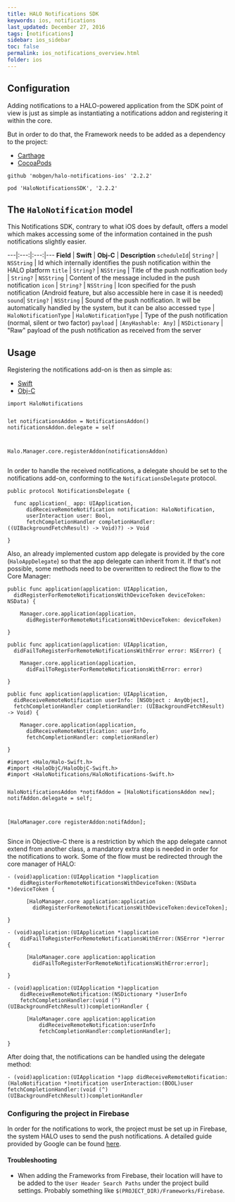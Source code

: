 ```yaml
---
title: HALO Notifications SDK
keywords: ios, notifications
last_updated: December 27, 2016
tags: [notifications]
sidebar: ios_sidebar
toc: false
permalink: ios_notifications_overview.html
folder: ios
---
```


## Configuration

Adding notifications to a HALO-powered application from the SDK point of view is just as simple as instantiating a notifications addon and registering it within the core.

But in order to do that, the Framework needs to be added as a dependency to the project:

<ul class="nav nav-tabs">
  <li role="presentation" class="active"><a href="#carthage" data-toggle="tab">Carthage</a></li>
  <li role="presentation"><a href="#cocoapods" data-toggle="tab">CocoaPods</a></li>
</ul>

<div class="tab-content">
  <div id="carthage" class="tab-pane fade in active">
    <pre><code class="bash">github 'mobgen/halo-notifications-ios' '2.2.2'</code></pre>
  </div>
  <div id="cocoapods" class="tab-pane fade">
    <pre><code class="bash">pod 'HaloNotificationsSDK', '2.2.2'</code></pre>
  </div>
</div>

## The `HaloNotification` model

This Notifications SDK, contrary to what iOS does by default, offers a model which makes accessing some of the information contained in the push notifications slightly easier.

---|:---:|:---:|---
**Field** | **Swift** | **Obj-C** | **Description**
`scheduleId`| `String?` | `NSString` | Id which internally identifies the push notification within the HALO platform
`title` | `String?` | `NSString` | Title of the push notification
`body` | `String?` | `NSString` | Content of the message included in the push notification
`icon` | `String?` | `NSString` | Icon specified for the push notification (Android feature, but also accessible here in case it is needed)
`sound`| `String?` | `NSString` | Sound of the push notification. It will be automatically handled by the system, but it can be also accessed
`type` | `HaloNotificationType` | `HaloNotificationType` | Type of the push notification (normal, silent or two factor)
`payload` | `[AnyHashable: Any]` | `NSDictionary` | "Raw" payload of the push notification as received from the server

## Usage

Registering the notifications add-on is then as simple as:

<ul class="nav nav-tabs">
  <li role="presentation" class="active"><a href="#swift-1" data-toggle="tab">Swift</a></li>
  <li role="presentation"><a href="#objc-1" data-toggle="tab">Obj-C</a></li>
</ul>

<div class="tab-content">
  <div id="swift-1" class="tab-pane fade in active">
    <pre><code class="swift">import HaloNotifications

let notificationsAddon = NotificationsAddon()
notificationsAddon.delegate = self

Halo.Manager.core.registerAddon(notificationsAddon)</code></pre>

<p>In order to handle the received notifications, a delegate should be set to the notifications add-on, conforming to the <code>NotificationsDelegate</code> protocol.</p>

<pre><code class="swift">public protocol NotificationsDelegate {
  
  func application(_ app: UIApplication, 
      didReceiveRemoteNotification notification: HaloNotification, 
      userInteraction user: Bool, 
      fetchCompletionHandler completionHandler: ((UIBackgroundFetchResult) -> Void)?) -> Void

}</code></pre>

<p>Also, an already implemented custom app delegate is provided by the core (<code>HaloAppDelegate</code>) so that the app delegate can inherit from it. If that's not possible, some methods need to be overwritten to redirect the flow to the Core Manager:</p>

<pre><code class="swift">public func application(application: UIApplication, 
  didRegisterForRemoteNotificationsWithDeviceToken deviceToken: NSData) {
    
    Manager.core.application(application, 
      didRegisterForRemoteNotificationsWithDeviceToken: deviceToken)

}

public func application(application: UIApplication, 
  didFailToRegisterForRemoteNotificationsWithError error: NSError) {
    
    Manager.core.application(application, 
      didFailToRegisterForRemoteNotificationsWithError: error)

}

public func application(application: UIApplication, 
  didReceiveRemoteNotification userInfo: [NSObject : AnyObject], 
  fetchCompletionHandler completionHandler: (UIBackgroundFetchResult) -> Void) {
   
    Manager.core.application(application, 
      didReceiveRemoteNotification: userInfo, 
      fetchCompletionHandler: completionHandler)

}</code></pre>

  </div>
  <div id="objc-1" class="tab-pane fade">
    <pre><code class="objective-c">#import &lt;Halo/Halo-Swift.h&gt;
#import &lt;HaloObjC/HaloObjC-Swift.h&gt;
#import &lt;HaloNotifications/HaloNotifications-Swift.h&gt;

HaloNotificationsAddon *notifAddon = [HaloNotificationsAddon new];
notifAddon.delegate = self;
    
[HaloManager.core registerAddon:notifAddon];</code></pre>

<p>Since in Objective-C there is a restriction by which the app delegate cannot extend from another class, a mandatory extra step is needed in order for the notifications to work. Some of the flow must be redirected through the core manager of HALO:</p>

<pre><code class="objective-c">- (void)application:(UIApplication *)application 
    didRegisterForRemoteNotificationsWithDeviceToken:(NSData *)deviceToken {
  
      [HaloManager.core application:application 
        didRegisterForRemoteNotificationsWithDeviceToken:deviceToken];

}

- (void)application:(UIApplication *)application 
    didFailToRegisterForRemoteNotificationsWithError:(NSError *)error {
  
      [HaloManager.core application:application 
        didFailToRegisterForRemoteNotificationsWithError:error];

}

- (void)application:(UIApplication *)application 
    didReceiveRemoteNotification:(NSDictionary *)userInfo 
    fetchCompletionHandler:(void (^)(UIBackgroundFetchResult))completionHandler {
      
      [HaloManager.core application:application 
          didReceiveRemoteNotification:userInfo
          fetchCompletionHandler:completionHandler];

}</code></pre>

<p>After doing that, the notifications can be handled using the delegate method:</p>

<pre><code class="objective-c">- (void)application:(UIApplication *)app didReceiveRemoteNotification:(HaloNotification *)notification userInteraction:(BOOL)user fetchCompletionHandler:(void (^)(UIBackgroundFetchResult))completionHandler</code></pre>
  </div>
</div>

### Configuring the project in Firebase

In order for the notifications to work, the project must be set up in Firebase, the system HALO uses to send the push notifications. A detailed guide provided by Google can be found [here](https://firebase.google.com/docs/ios/setup).

#### Troubleshooting

* When adding the Frameworks from Firebase, their location will have to be added to the `User Header Search Paths` under the project build settings. Probably something like `$(PROJECT_DIR)/Frameworks/Firebase`.

